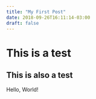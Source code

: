 ```yaml
---
title: "My First Post"
date: 2018-09-26T16:11:14-03:00
draft: false
---
```

# This is a test
## This is also a test

Hello, World!

